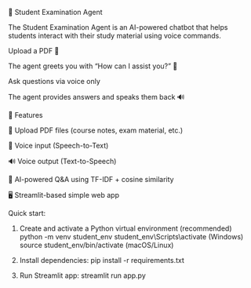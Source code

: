 🎤 Student Examination Agent

The Student Examination Agent is an AI-powered chatbot that helps students interact with their study material using voice commands.

Upload a PDF 📄

The agent greets you with “How can I assist you?” 🎤

Ask questions via voice only

The agent provides answers and speaks them back 🔊

🚀 Features

📘 Upload PDF files (course notes, exam material, etc.)

🎤 Voice input (Speech-to-Text)

🔊 Voice output (Text-to-Speech)

🤖 AI-powered Q&A using TF-IDF + cosine similarity

🖥️ Streamlit-based simple web app

Quick start:
1. Create and activate a Python virtual environment (recommended)
   python -m venv student_env
   student_env\Scripts\activate   (Windows)
   source student_env/bin/activate  (macOS/Linux)

2. Install dependencies:
   pip install -r requirements.txt

   

3. Run Streamlit app:
   streamlit run app.py


